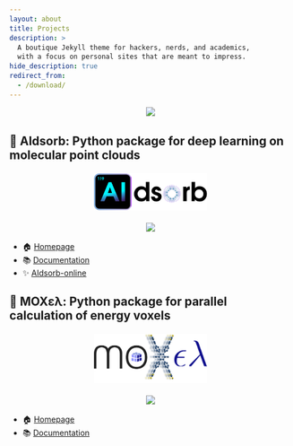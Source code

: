 ```yaml
---
layout: about
title: Projects
description: >
  A boutique Jekyll theme for hackers, nerds, and academics,
  with a focus on personal sites that are meant to impress.
hide_description: true
redirect_from:
  - /download/
---
```


<p align="center">
  <img src="https://readme-typing-svg.demolab.com?font=Roboto+Slab&weight=700&duration=3000&pause=1000&color=FFFFFF&background=101130&center=true&vCenter=true&width=520&lines=%F0%9F%97%A8%EF%B8%8F+Feel+free+to+explore+my+GitHub+profile!;%F0%9F%96%B1%EF%B8%8F+Click+the+GitHub+icon+on+the+sidebar!" />
</p>

## 💎 AIdsorb: Python package for deep learning on molecular point clouds

<h4 align="center">
  <img alt="Logo" src="https://raw.githubusercontent.com/adosar/aidsorb/master/docs/source/images/aidsorb_logo_light.svg" width="40%"/>
</h4>

<p align="center">
  <img src="https://readme-typing-svg.demolab.com?font=Roboto+Slab&weight=700&duration=3000&pause=1000&color=000000&center=true&vCenter=true&width=435&lines=$+pip+install+aidsorb;$+aidsorb-lit+fit+--config%3Dconfig.yaml" />
</p>

* 🏠 [Homepage](https://github.com/adosar/aidsorb)
* 📚 [Documentation](https://aidsorb.readthedocs.io/en/stable/)
* ✨ [AIdsorb-online](https://aidsorb-online.streamlit.app/)

## 💎 MOXελ: Python package for parallel calculation of energy voxels

<h4 align="center">
  <img alt="Logo" src="https://raw.githubusercontent.com/adosar/moxel/master/docs/source/images/moxel_logo.svg" width="40%"/>
</h4>

<p align="center">
  <img src="https://readme-typing-svg.demolab.com?font=Roboto+Slab&weight=700&duration=3000&pause=1000&color=000000&center=true&vCenter=true&width=435&lines=%24+pip+install+pymoxel;%24+moxel+create+path%2Fto%2Fcifs+path%2Fto%2Fout" />
</p>

* 🏠 [Homepage](https://github.com/adosar/moxel)
* 📚 [Documentation](https://moxel.readthedocs.io/en/stable/)
